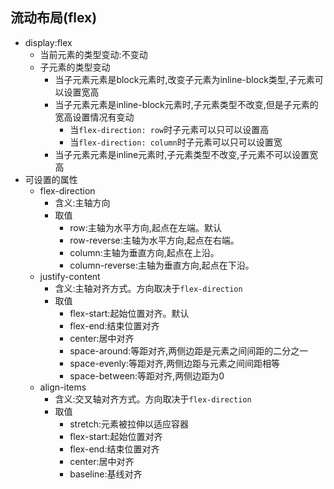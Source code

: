 ## 流动布局(flex) 
* display:flex 
    * 当前元素的类型变动:不变动
    * 子元素的类型变动
        * 当子元素元素是block元素时,改变子元素为inline-block类型,子元素可以设置宽高
        * 当子元素元素是inline-block元素时,子元素类型不改变,但是子元素的宽高设置情况有变动
            * 当`flex-direction: row`时子元素可以只可以设置高 
            * 当`flex-direction: column`时子元素可以只可以设置宽 
        * 当子元素元素是inline元素时,子元素类型不改变,子元素不可以设置宽高 
* 可设置的属性
    * flex-direction 
        * 含义:主轴方向 
        * 取值
            * row:主轴为水平方向,起点在左端。默认
            * row-reverse:主轴为水平方向,起点在右端。
            * column:主轴为垂直方向,起点在上沿。
            * column-reverse:主轴为垂直方向,起点在下沿。
    * justify-content
        * 含义:主轴对齐方式。方向取决于`flex-direction`
        * 取值
            * flex-start:起始位置对齐。默认 
            * flex-end:结束位置对齐 
            * center:居中对齐
            * space-around:等距对齐,两侧边距是元素之间间距的二分之一
            * space-evenly:等距对齐,两侧边距与元素之间间距相等
            * space-between:等距对齐,两侧边距为0
    * align-items 
        * 含义:交叉轴对齐方式。方向取决于`flex-direction`
        * 取值
            * stretch:元素被拉伸以适应容器 
            * flex-start:起始位置对齐
            * flex-end:结束位置对齐 
            * center:居中对齐
            * baseline:基线对齐 